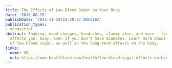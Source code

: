 ```yaml
---
title: The Effects of Low Blood Sugar on Your Body
date: '2018-08-15'
publishDate: '2023-11-24T10:38:57.805218Z'
publication_types:
- manuscript
abstract: Shaking, mood changes, headaches, clammy skin, and more — low blood sugar
  affects your body, even if you don’t have diabetes. Learn more about the symptoms
  of low blood sugar, as well as the long-term effects on the body.
links:
- name: URL
  url: https://www.healthline.com/health/low-blood-sugar-effects-on-body
---
```

